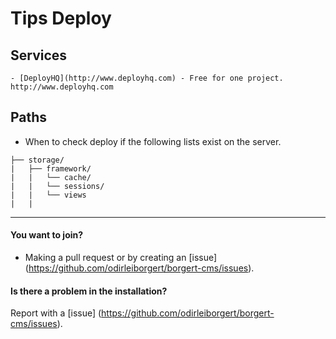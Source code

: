 
# Tips Deploy

<a name="services"></a>
## Services
	- [DeployHQ](http://www.deployhq.com) - Free for one project. http://www.deployhq.com


<a name="paths"></a>
## Paths
* When to check deploy if the following lists exist on the server.

```
├── storage/
|	├── framework/
|   |	└── cache/
|   |	└── sessions/
|   |	└── views
| 	| 
```


------------------------

#### You want to join?
- Making a pull request or by creating an [issue] (https://github.com/odirleiborgert/borgert-cms/issues).

#### Is there a problem in the installation?
Report with a [issue] (https://github.com/odirleiborgert/borgert-cms/issues).

